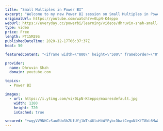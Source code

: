 ```yaml
---
title: "Small Multiples in Power BI"
excerpt: "Welcome to my new Power BI session on Small Multiples in Power BI. “Small Multiples”- a new feature rolled out during December 2020 Power BI Desktop Update. Small Multiples is available as a Preview feature at this moment. This is a very cool feature we can use with our stacked bar and column charts,"
originalUrl: https://youtube.com/watch?v=0LpN-K4eppo
webUrl: https://everyday.cc/powerbi/learning/videos/dhruvin-shah-small-multiples-in-power-bi/
type: video
price: Free
length: PT15M29S
publishedDateTime: 2020-12-17T06:37:37Z
heat: 50

featuredContent: "<iframe width=\"800\" height=\"500\" frameborder=\"0\" src=\"https://www.youtube.com/embed/0LpN-K4eppo\" allow=\"accelerometer; autoplay; encrypted-media; gyroscope; picture-in-picture\" allowfullscreen></iframe>"

provider:
  name: Dhruvin Shah
  domain: youtube.com

topics:
  - Power BI

images:
  - url: https://i.ytimg.com/vi/0LpN-K4eppo/maxresdefault.jpg
    width: 1280
    height: 720
    isCached: true

secured: "+wqyVV9NHCzSau0Uo3hZUfUYj1WTs4UluHbWYFybcDbatCeguNlKfT8kL6Mw8OqF5CBYibv8ZjinhVObVb7a2WAV3wZRANvkJXzZMG18WLAdP6tE2WxoUBaepENTc6zXsd0cZcOvyj/C/GLJUVSJZAKHSF6yaq2rPv0uwRneaveGKimuDl0fIhlyU07nC9DmYL3GQnBILCfdhEZP97xkpYtgWvjyO7BW1Qug2GfdRfOYPA1T3qzsR0md4ZFc2xEyh0Ph/2KsGXszY/1X9rYoV67h0xGK2RYPQRQpQG6buYJcSPMudV35Mk6ffpKG1Sryru1hlXtmUYQBTHLALfkr7iNpEJmheih9G4NJR/BD41eEVdmTjJoAhFRcG8oPzxX+X0SjmTYHW+K+fHick8N9ydCs8VISUFL8T8/lsxMx+V8=;0uZI6NoopEbR2zh4lEgINA=="
---
```


